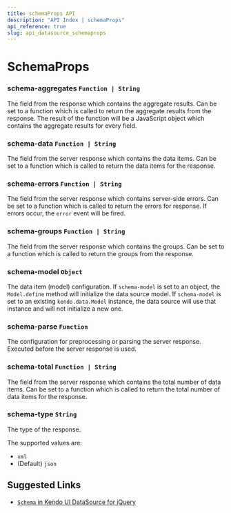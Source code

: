 ```yaml
---
title: schemaProps API
description: "API Index | schemaProps"
api_reference: true
slug: api_datasource_schemaprops
---
```


# SchemaProps

### schema-aggregates `Function | String`

The field from the response which contains the aggregate results. Can be set to a function which is called to return the aggregate results from the response. The result of the function will be a JavaScript object which contains the aggregate results for every field.

### schema-data `Function | String`

The field from the server response which contains the data items. Can be set to a function which is called to return the data items for the response.

### schema-errors `Function | String`

The field from the server response which contains server-side errors. Can be set to a function which is called to return the errors for response. If errors occur, the `error` event will be fired.

### schema-groups `Function | String`

The field from the server response which contains the groups. Can be set to a function which is called to return the groups from the response.

### schema-model `Object`

The data item (model) configuration. If `schema-model` is set to an object, the `Model.define` method will initialize the data source model. If `schema-model` is set to an existing `kendo.data.Model` instance, the data source will use that instance and will not initialize a new one.

### schema-parse `Function`

The configuration for preprocessing or parsing the server response. Executed before the server response is used.

### schema-total `Function | String`

The field from the server response which contains the total number of data items. Can be set to a function which is called to return the total number of data items for the response.

### schema-type `String`

The type of the response.

The supported values are:

* `xml`
* (Default) `json`

## Suggested Links

* [`Schema` in Kendo UI DataSource for jQuery](https://docs.telerik.com/kendo-ui/api/javascript/data/datasource/configuration/schema)
